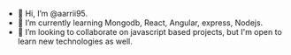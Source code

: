 - 👋 Hi, I’m @aarrii95.
- 🌱 I’m currently learning Mongodb, React, Angular, express, Nodejs.
- 💞️ I’m looking to collaborate on javascript based projects, but I'm open to learn new technologies as well.


<!---
aarrii95/aarrii95 is a ✨ special ✨ repository because its `README.md` (this file) appears on your GitHub profile.
You can click the Preview link to take a look at your changes.
--->

